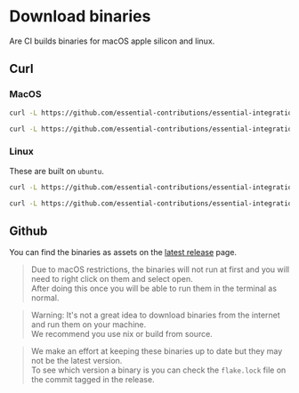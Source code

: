# Download binaries
Are CI builds binaries for macOS apple silicon and linux.

## Curl
### MacOS
```bash
curl -L https://github.com/essential-contributions/essential-integration/releases/latest/download/essential-rest-server-macos-latest -o essential-rest-server && chmod 755 essential-rest-server && mkdir -p ~/.local/bin && mv -f essential-rest-server ~/.local/bin/essential-rest-server
```
```bash
curl -L https://github.com/essential-contributions/essential-integration/releases/latest/download/pint-macos-latest -o pint && chmod 755 pint && mkdir -p ~/.local/bin && mv -f pint ~/.local/bin/pint
```
### Linux
These are built on `ubuntu`.
```bash
curl -L https://github.com/essential-contributions/essential-integration/releases/latest/download/essential-rest-server-ubuntu-latest -o essential-rest-server && chmod 755 essential-rest-server && mkdir -p ~/.local/bin && mv -f essential-rest-server ~/.local/bin/essential-rest-server
```
```bash
curl -L https://github.com/essential-contributions/essential-integration/releases/latest/download/pint-ubuntu-latest -o pint && chmod 755 pint && mkdir -p ~/.local/bin && mv -f pint ~/.local/bin/pint
```

## Github
You can find the binaries as assets on the [latest release](https://github.com/essential-contributions/essential-integration/releases/latest) page.
> Due to macOS restrictions, the binaries will not run at first and you will need to right click on them and select open. \
After doing this once you will be able to run them in the terminal as normal.

> Warning: It's not a great idea to download binaries from the internet and run them on your machine. \
We recommend you use nix or build from source.

> We make an effort at keeping these binaries up to date but they may not be the latest version. \
To see which version a binary is you can check the `flake.lock` file on the commit tagged in the release.